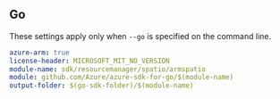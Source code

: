 ## Go

These settings apply only when `--go` is specified on the command line.

```yaml $(go) && $(track2)
azure-arm: true
license-header: MICROSOFT_MIT_NO_VERSION
module-name: sdk/resourcemanager/spatio/armspatio
module: github.com/Azure/azure-sdk-for-go/$(module-name)
output-folder: $(go-sdk-folder)/$(module-name)
```